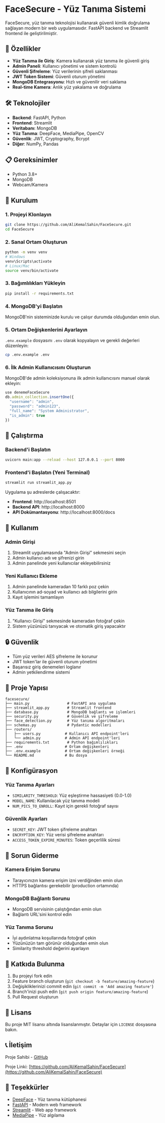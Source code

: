 # FaceSecure - Yüz Tanıma Sistemi

FaceSecure, yüz tanıma teknolojisi kullanarak güvenli kimlik doğrulama sağlayan modern bir web uygulamasıdır. FastAPI backend ve Streamlit frontend ile geliştirilmiştir.

## 🚀 Özellikler

- **Yüz Tanıma ile Giriş**: Kamera kullanarak yüz tanıma ile güvenli giriş
- **Admin Paneli**: Kullanıcı yönetimi ve sistem kontrolü
- **Güvenli Şifreleme**: Yüz verilerinin şifreli saklanması
- **JWT Token Sistemi**: Güvenli oturum yönetimi
- **MongoDB Entegrasyonu**: Hızlı ve güvenilir veri saklama
- **Real-time Kamera**: Anlık yüz yakalama ve doğrulama

## 🛠️ Teknolojiler

- **Backend**: FastAPI, Python
- **Frontend**: Streamlit
- **Veritabanı**: MongoDB
- **Yüz Tanıma**: DeepFace, MediaPipe, OpenCV
- **Güvenlik**: JWT, Cryptography, Bcrypt
- **Diğer**: NumPy, Pandas

## 📋 Gereksinimler

- Python 3.8+
- MongoDB
- Webcam/Kamera

## 🔧 Kurulum

### 1. Projeyi Klonlayın
```bash
git clone https://github.com/AliKemalSahin/FaceSecure.git
cd FaceSecure
```

### 2. Sanal Ortam Oluşturun
```bash
python -m venv venv
# Windows
venv\Scripts\activate
# Linux/Mac
source venv/bin/activate
```

### 3. Bağımlılıkları Yükleyin
```bash
pip install -r requirements.txt
```

### 4. MongoDB'yi Başlatın
MongoDB'nin sisteminizde kurulu ve çalışır durumda olduğundan emin olun.

### 5. Ortam Değişkenlerini Ayarlayın
`.env.example` dosyasını `.env` olarak kopyalayın ve gerekli değerleri düzenleyin:
```bash
cp .env.example .env
```

### 6. İlk Admin Kullanıcısını Oluşturun
MongoDB'de admin koleksiyonuna ilk admin kullanıcısını manuel olarak ekleyin:
```javascript
use denemeFaceSecure
db.admin_collection.insertOne({
  "username": "admin",
  "password": "admin123",
  "full_name": "System Administrator",
  "is_admin": true
})
```

## 🚀 Çalıştırma

### Backend'i Başlatın
```bash
uvicorn main:app --reload --host 127.0.0.1 --port 8000
```

### Frontend'i Başlatın (Yeni Terminal)
```bash
streamlit run streamlit_app.py
```

Uygulama şu adreslerde çalışacaktır:
- **Frontend**: http://localhost:8501
- **Backend API**: http://localhost:8000
- **API Dokümantasyonu**: http://localhost:8000/docs

## 📱 Kullanım

### Admin Girişi
1. Streamlit uygulamasında "Admin Girişi" sekmesini seçin
2. Admin kullanıcı adı ve şifrenizi girin
3. Admin panelinde yeni kullanıcılar ekleyebilirsiniz

### Yeni Kullanıcı Ekleme
1. Admin panelinde kameradan 10 farklı poz çekin
2. Kullanıcının ad-soyad ve kullanıcı adı bilgilerini girin
3. Kayıt işlemini tamamlayın

### Yüz Tanıma ile Giriş
1. "Kullanıcı Girişi" sekmesinde kameradan fotoğraf çekin
2. Sistem yüzünüzü tanıyacak ve otomatik giriş yapacaktır

## 🔒 Güvenlik

- Tüm yüz verileri AES şifreleme ile korunur
- JWT token'lar ile güvenli oturum yönetimi
- Başarısız giriş denemeleri loglanır
- Admin yetkilendirme sistemi

## 📁 Proje Yapısı

```
facesecure/
├── main.py                 # FastAPI ana uygulama
├── streamlit_app.py        # Streamlit frontend
├── database.py             # MongoDB bağlantı ve işlemleri
├── security.py             # Güvenlik ve şifreleme
├── face_detection.py       # Yüz tanıma algoritmaları
├── schemas.py              # Pydantic modelleri
├── routers/
│   ├── users.py           # Kullanıcı API endpoint'leri
│   └── admin.py           # Admin API endpoint'leri
├── requirements.txt        # Python bağımlılıkları
├── .env                   # Ortam değişkenleri
├── .env.example           # Ortam değişkenleri örneği
└── README.md              # Bu dosya
```

## 🔧 Konfigürasyon

### Yüz Tanıma Ayarları
- `SIMILARITY_THRESHOLD`: Yüz eşleştirme hassasiyeti (0.0-1.0)
- `MODEL_NAME`: Kullanılacak yüz tanıma modeli
- `NUM_PICS_TO_ENROLL`: Kayıt için gerekli fotoğraf sayısı

### Güvenlik Ayarları
- `SECRET_KEY`: JWT token şifreleme anahtarı
- `ENCRYPTION_KEY`: Yüz verisi şifreleme anahtarı
- `ACCESS_TOKEN_EXPIRE_MINUTES`: Token geçerlilik süresi

## 🐛 Sorun Giderme

### Kamera Erişim Sorunu
- Tarayıcınızın kamera erişim izni verdiğinden emin olun
- HTTPS bağlantısı gerekebilir (production ortamında)

### MongoDB Bağlantı Sorunu
- MongoDB servisinin çalıştığından emin olun
- Bağlantı URL'sini kontrol edin

### Yüz Tanıma Sorunu
- İyi aydınlatma koşullarında fotoğraf çekin
- Yüzünüzün tam görünür olduğundan emin olun
- Similarity threshold değerini ayarlayın

## 🤝 Katkıda Bulunma

1. Bu projeyi fork edin
2. Feature branch oluşturun (`git checkout -b feature/amazing-feature`)
3. Değişikliklerinizi commit edin (`git commit -m 'Add amazing feature'`)
4. Branch'inizi push edin (`git push origin feature/amazing-feature`)
5. Pull Request oluşturun

## 📄 Lisans

Bu proje MIT lisansı altında lisanslanmıştır. Detaylar için `LICENSE` dosyasına bakın.

## 📞 İletişim

Proje Sahibi - [GitHub](https://github.com/AliKemalSahin)

Proje Linki: [https://github.com/AliKemalSahin/FaceSecure](https://github.com/AliKemalSahin/FaceSecure)

## 🙏 Teşekkürler

- [DeepFace](https://github.com/serengil/deepface) - Yüz tanıma kütüphanesi
- [FastAPI](https://fastapi.tiangolo.com/) - Modern web framework
- [Streamlit](https://streamlit.io/) - Web app framework
- [MediaPipe](https://mediapipe.dev/) - Yüz algılama